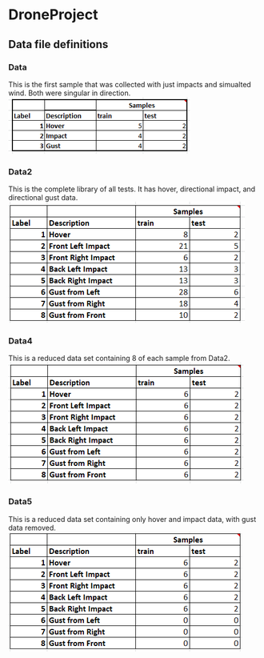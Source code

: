 # DroneProject

## Data file definitions

### Data
This is the first sample that was collected with just impacts and simualted wind. Both were singular in direction.
![data](docs/data.png)

### Data2
This is the complete library of all tests. It has hover, directional impact, and directional gust data.
![data2](docs/data2.png)

### Data4
This is a reduced data set containing 8 of each sample from Data2.
![data4](docs/data4.png)


### Data5
This is a reduced data set containing only hover and impact data, with gust data removed.
![data5](docs/data5.png)